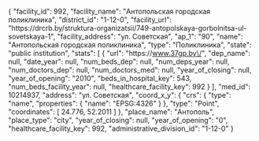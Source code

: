 {
    "facility_id": 992,
    "facility_name": "Антопольская городская поликлиника",
    "district_id": "1-12-0",
    "facility_url": "https:\/\/drcrb.by\/struktura-organizatsii\/749-antopolskaya-gorbolnitsa-ul-sovetskaya-1",
    "facility_address": "ул. Советская",
    "ap_1": "90",
    "name": "Антопольская городская поликлиника",
    "type": "Поликлиника",
    "state": "public institution",
    "stats": [
        {
            "url": "https:\/\/www.37gp.by\/",
            "dep_name": null,
            "date_year": null,
            "num_beds_dep": null,
            "num_deps_year": null,
            "num_doctors_dep": null,
            "num_doctors_med": null,
            "year_of_closing": null,
            "year_of_opening": "2010",
            "beds_in_hospital_key": 543,
            "num_beds_facility_year": null,
            "healthcare_facility_key": 992
        }
    ],
    "med_id": 10214937,
    "address": "ул. Советская",
    "coord_x_y": {
        "crs": {
            "type": "name",
            "properties": {
                "name": "EPSG:4326"
            }
        },
        "type": "Point",
        "coordinates": [
            24.776,
            52.2011
        ]
    },
    "place_name": "Антополь",
    "place_type": "city",
    "year_of_closing": null,
    "year_of_opening": "0",
    "healthcare_facility_key": 992,
    "administrative_division_id": "1-12-0"
}